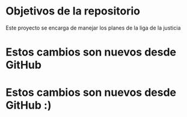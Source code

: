 # Objetivos de la repositorio

Este proyecto se encarga de manejar los planes de la liga de la justicia


# Estos cambios son nuevos desde GitHub
# Estos cambios son nuevos desde GitHub :)
